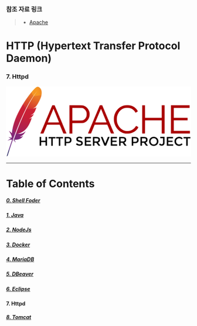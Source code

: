### 참조 자료 링크
> * [Apache](https://apache.org/)

# HTTP (Hypertext Transfer Protocol Daemon)
### 7. Httpd
<img src="../../images/httpd/httpd.png" width="1920"></img>

----

# Table of Contents
##### [0. Shell Foder](../../../../)
##### [1. Java](../java)
##### [2. NodeJs](../node)
##### [3. Docker](../docker)
##### [4. MariaDB](../mariadb)
##### [5. DBeaver](../dbeaver)
##### [6. Eclipse](../eclipse)
#### 7. Httpd
##### [8. Tomcat](../tomcat)